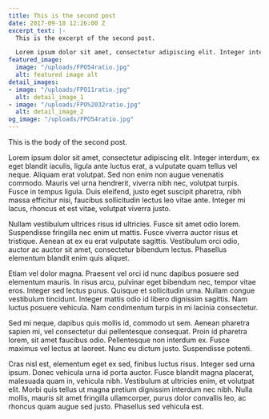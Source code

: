 ```yaml
---
title: This is the second post
date: 2017-09-18 12:26:00 Z
excerpt_text: |-
  This is the excerpt of the second post.

  Lorem ipsum dolor sit amet, consectetur adipiscing elit. Integer interdum, ex eget blandit iaculis, ligula ante luctus erat, a vulputate quam tellus vel neque. Aliquam erat volutpat. Sed non enim non augue venenatis commodo. Mauris vel urna hendrerit, viverra nibh nec, volutpat turpis. Fusce in tempus ligula. Duis eleifend, justo eget suscipit pharetra, nibh massa efficitur nisi, faucibus sollicitudin lectus leo vitae ante. Integer mi lacus, rhoncus et est vitae, volutpat viverra justo.
featured_image:
  image: "/uploads/FPO54ratio.jpg"
  alt: featured image alt
detail_images:
- image: "/uploads/FPO11ratio.jpg"
  alt: detail_image_1
- image: "/uploads/FPO%2032ratio.jpg"
  alt: detail_image_2
og_image: "/uploads/FPO54ratio.jpg"
---
```


This is the body of the second post.

Lorem ipsum dolor sit amet, consectetur adipiscing elit. Integer interdum, ex eget blandit iaculis, ligula ante luctus erat, a vulputate quam tellus vel neque. Aliquam erat volutpat. Sed non enim non augue venenatis commodo. Mauris vel urna hendrerit, viverra nibh nec, volutpat turpis. Fusce in tempus ligula. Duis eleifend, justo eget suscipit pharetra, nibh massa efficitur nisi, faucibus sollicitudin lectus leo vitae ante. Integer mi lacus, rhoncus et est vitae, volutpat viverra justo.

Nullam vestibulum ultrices risus id ultricies. Fusce sit amet odio lorem. Suspendisse fringilla nec enim ut mattis. Fusce viverra auctor risus et tristique. Aenean at ex eu erat vulputate sagittis. Vestibulum orci odio, auctor ac auctor sit amet, consectetur bibendum lectus. Phasellus elementum blandit enim quis aliquet.

Etiam vel dolor magna. Praesent vel orci id nunc dapibus posuere sed elementum mauris. In risus arcu, pulvinar eget bibendum nec, tempor vitae eros. Integer sed lectus purus. Quisque et sollicitudin urna. Nullam congue vestibulum tincidunt. Integer mattis odio id libero dignissim sagittis. Nam luctus posuere vehicula. Nam condimentum turpis in mi lacinia consectetur.

Sed mi neque, dapibus quis mollis id, commodo ut sem. Aenean pharetra sapien mi, vel consectetur dui pellentesque consequat. Proin id pharetra lorem, sit amet faucibus odio. Pellentesque non interdum ex. Fusce maximus vel lectus at laoreet. Nunc eu dictum justo. Suspendisse potenti.

Cras nisl est, elementum eget ex sed, finibus luctus risus. Integer sed urna ipsum. Donec vehicula urna id porta auctor. Fusce blandit magna placerat, malesuada quam in, vehicula nibh. Vestibulum at ultricies enim, et volutpat elit. Morbi quis tellus ut magna pretium dignissim interdum nec nibh. Nulla mollis, mauris sit amet fringilla ullamcorper, purus dolor convallis leo, ac rhoncus quam augue sed justo. Phasellus sed vehicula est.